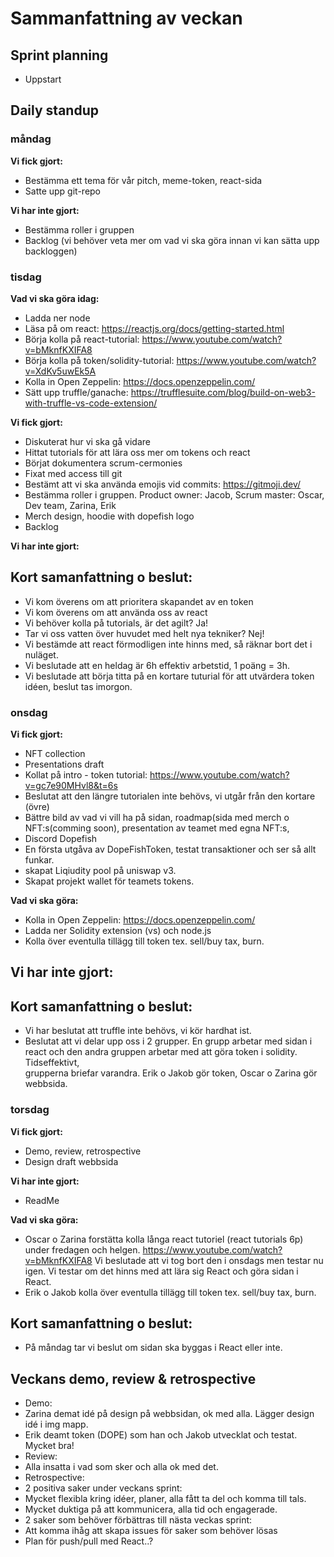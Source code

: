 # Sammanfattning av veckan

## Sprint planning
- Uppstart

## Daily standup
### måndag
**Vi fick gjort:**
- Bestämma ett tema för vår pitch, meme-token, react-sida
- Satte upp git-repo

**Vi har inte gjort:**
- Bestämma roller i gruppen
- Backlog (vi behöver veta mer om vad vi ska göra innan vi kan sätta upp backloggen)

### tisdag
**Vad vi ska göra idag:**

- Ladda ner node
- Läsa på om react: https://reactjs.org/docs/getting-started.html
- Börja kolla på react-tutorial: https://www.youtube.com/watch?v=bMknfKXIFA8
- Börja kolla på token/solidity-tutorial: https://www.youtube.com/watch?v=XdKv5uwEk5A
- Kolla in Open Zeppelin: https://docs.openzeppelin.com/
- Sätt upp truffle/ganache: https://trufflesuite.com/blog/build-on-web3-with-truffle-vs-code-extension/

**Vi fick gjort:**
- Diskuterat hur vi ska gå vidare
- Hittat tutorials för att lära oss mer om tokens och react
- Börjat dokumentera scrum-cermonies
- Fixat med access till git
- Bestämt att vi ska använda emojis vid commits: https://gitmoji.dev/
- Bestämma roller i gruppen. Product owner: Jacob, Scrum master: Oscar, Dev team, Zarina, Erik
- Merch design, hoodie with dopefish logo
- Backlog

**Vi har inte gjort:**


## Kort samanfattning o beslut:
- Vi kom överens om att prioritera skapandet av en token
- Vi kom överens om att använda oss av react
- Vi behöver kolla på tutorials, är det agilt? Ja!
- Tar vi oss vatten över huvudet med helt nya tekniker? Nej! 
- Vi bestämde att react förmodligen inte hinns med, så räknar bort det i nuläget. 
- Vi beslutade att en heldag är 6h effektiv arbetstid, 1 poäng = 3h. 
- Vi beslutade att börja titta på en kortare tuturial för att utvärdera token idéen, beslut tas imorgon.  


### onsdag
**Vi fick gjort:**
- NFT collection
- Presentations draft 
- Kollat på intro - token tutorial: https://www.youtube.com/watch?v=gc7e90MHvl8&t=6s 
- Beslutat att den längre tutorialen inte behövs, vi utgår från den kortare (övre)
- Bättre bild av vad vi vill ha på sidan, roadmap(sida med merch o NFT:s(comming soon), presentation av teamet med egna NFT:s, 
- Discord Dopefish
- En första utgåva av DopeFishToken, testat transaktioner och ser så allt funkar.
- skapat Liqiudity pool på uniswap v3.
- Skapat projekt wallet för teamets tokens. 

**Vad vi ska göra:**
- Kolla in Open Zeppelin: https://docs.openzeppelin.com/
- Ladda ner Solidity extension (vs) och node.js
- Kolla över eventulla tillägg till token tex. sell/buy tax, burn. 

**Vi har inte gjort:**
-

## Kort samanfattning o beslut:
- Vi har beslutat att truffle inte behövs, vi kör hardhat ist. 
- Beslutat att vi delar upp oss i 2 grupper. En grupp arbetar med sidan i react och den andra gruppen arbetar med att göra token i solidity. Tidseffektivt,        
  grupperna briefar varandra. Erik o Jakob gör token, Oscar o Zarina gör webbsida. 

### torsdag
**Vi fick gjort:**
- Demo, review, retrospective
- Design draft webbsida

**Vi har inte gjort:**
- ReadMe

**Vad vi ska göra:**
- Oscar o Zarina forstätta kolla långa react tutoriel (react tutorials 6p) under fredagen och helgen. https://www.youtube.com/watch?v=bMknfKXIFA8
  Vi beslutade att vi tog bort den i onsdags men testar nu igen. Vi testar om det hinns med att lära sig React och göra sidan i React. 
- Erik o Jakob kolla över eventulla tillägg till token tex. sell/buy tax, burn. 

## Kort samanfattning o beslut:
- På måndag tar vi beslut om sidan ska byggas i React eller inte. 

## Veckans demo, review & retrospective
- Demo:
- Zarina demat idé på design på webbsidan, ok med alla. Lägger design idé i img mapp.
- Erik deamt token (DOPE) som han och Jakob utvecklat och testat. Mycket bra!
- Review:
- Alla insatta i vad som sker och alla ok med det. 
- Retrospective:
- 2 positiva saker under veckans sprint: 
- Mycket flexibla kring idéer, planer, alla fått ta del och komma till tals.
- Mycket duktiga på att kommunicera, alla tid och engagerade. 
- 2 saker som behöver förbättras till nästa veckas sprint:
- Att komma ihåg att skapa issues för saker som behöver lösas
- Plan för push/pull med React..?




